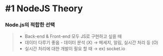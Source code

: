 # #1 NodeJS Theory

### Node.js의 적합한 선택

> - Back-end & Front-end 모두 JS로 구현하고 싶을 때
> - 데이터 다루기 좋음 - 데이터 분석 (X) → 메세지, 알림, 실시간 처리 등 (O)
> - 실시간 처리에 대한 개발이 필요 할 때 → ex) socket.io